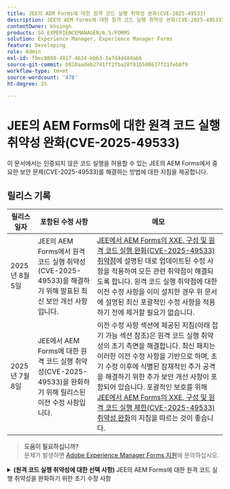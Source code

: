 ```yaml
---
title: JEE의 AEM Forms에 대한 원격 코드 실행 취약성 완화(CVE-2025-49533)
description: JEE의 AEM Forms에 대한 원격 코드 실행 취약성 완화(CVE-2025-49533)
contentOwner: khsingh
products: SG_EXPERIENCEMANAGER/6.5/FORMS
solution: Experience Manager, Experience Manager Forms
feature: Developing
role: Admin
exl-id: fbec8809-4817-4634-bbb3-3a7d4d48dab6
source-git-commit: b810aadeb2741ff2fba28f81b508637f21feb8f9
workflow-type: tm+mt
source-wordcount: '478'
ht-degree: 1%

---
```



# JEE의 AEM Forms에 대한 원격 코드 실행 취약성 완화(CVE-2025-49533)

이 문서에서는 인증되지 않은 코드 실행을 허용할 수 있는 JEE의 AEM Forms에서 중요한 보안 문제(CVE-2025-49533)를 해결하는 방법에 대한 지침을 제공합니다.

## 릴리스 기록

| 릴리스 일자 | 포함된 수정 사항 | 메모 |
|------------|-----------------------------------------------------------------------------------------------------|---|
| 2025년 8월 5일 | JEE의 AEM Forms에서 원격 코드 실행 취약성(CVE-2025-49533)을 해결하기 위해 발표된 최신 보안 개선 사항입니다. | [JEE에서 AEM Forms의 XXE, 구성 및 원격 코드 실행 완화(CVE-2025-49533) 취약점](/help/forms/using/mitigating-xxe-and-configuration-vulnerabilities-for-experience-manager-forms-jee.md)에 설명된 대로 업데이트된 수정 사항을 적용하여 모든 관련 취약점이 해결되도록 합니다. 원격 코드 실행 취약점에 대한 이전 수정 사항을 이미 설치한 경우 위 문서에 설명된 최신 포괄적인 수정 사항을 적용하기 전에 제거할 필요가 없습니다. |
| 2025년 7월 8일 | JEE에서 AEM Forms에 대한 원격 코드 실행 취약성(CVE-2025-49533)을 완화하기 위해 릴리스된 이전 수정 사항입니다. | 이전 수정 사항 섹션에 제공된 지침(아래 접기 가능 섹션 참조)은 원격 코드 실행 취약성의 초기 측면을 해결합니다. 최신 패치는 이러한 이전 수정 사항을 기반으로 하며, 초기 수정 이후에 식별된 잠재적인 추가 공격을 해결하기 위한 추가 보안 개선 사항이 포함되어 있습니다. 포괄적인 보호를 위해 [JEE에서 AEM Forms의 XXE, 구성 및 원격 코드 실행 제한(CVE-2025-49533) 취약성 완화](/help/forms/using/mitigating-xxe-and-configuration-vulnerabilities-for-experience-manager-forms-jee.md)의 지침을 따르는 것이 좋습니다. |

> **도움이 필요하십니까?**\
> 문제가 발생하면 [Adobe Experience Manager Forms 지원](https://business.adobe.com/in/support/main.html)에 문의하십시오.



<details>
<summary><b>(원격 코드 실행 취약성에 대한 선택 사항)</b> JEE의 AEM Forms에 대한 원격 코드 실행 취약성을 완화하기 위한 초기 수정 사항</summary>

릴리스 날짜: 2025-07-08

이 수정 사항은 JEE의 Adobe Experience Manager 6.5 Forms 독립형 배포에만 적용됩니다. 독립형 배포는 AEM 작성자 또는 게시 EAR이 설치되지 않은 AEM Forms 설치입니다.

## 해결 방법

| AEM Forms 버전 | 필수 작업 |
|---|---|
| AEM JEE의 6.5 Forms 서비스 팩 18 - JEE 배포의 독립형 AEM Forms용 서비스 팩 23 | [핫픽스 적용](#apply-the-hotfix) |
| JEE 서비스 팩 17 및 이전 버전의 AEM 6.5 Forms | 지원되는 서비스 팩 버전으로 업그레이드한 다음 새 버전에 대한 권장 완화 단계를 적용하십시오 |

> **참고**: AEM Forms은 공식적으로 최신 서비스 팩 6개만 지원합니다. 이전 버전의 사용자는 먼저 최신 서비스 팩으로 업그레이드한 다음 필요한 보안 조치를 구현해야 합니다.

### 핫픽스 적용

1. **핫픽스 다운로드:**
   * Adobe 소프트웨어 배포에 액세스하여 [핫픽스](https://nam04.safelinks.protection.outlook.com/?url=https%3A%2F%2Fexperience.adobe.com%2F%23%2Fdownloads%2Fcontent%2Fsoftware-distribution%2Fen%2Faem.html%3Fpackage%3D%2Fcontent%2Fsoftware-distribution%2Fen%2Fdetails.html%2Fcontent%2Fdam%2Faem%2Fpublic%2Fadobe%2Fpackages%2Fcq650%2Fhotfix%2FAEM%25206.5%2520Unauthenticated%2520RCE%2520in%2520LiveCycle&data=05%7C02%7Ckhsingh%40adobe.com%7Cf29c8505258840beed0408ddbe2956ff%7Cfa7b1b5a7b34438794aed2c178decee1%7C0%7C0%7C638875806949179671%7CUnknown%7CTWFpbGZsb3d8eyJFbXB0eU1hcGkiOnRydWUsIlYiOiIwLjAuMDAwMCIsIlAiOiJXaW4zMiIsIkFOIjoiTWFpbCIsIldUIjoyfQ%3D%3D%7C0%7C%7C%7C&sdata=0GELRBKwhkAFB6fmXNIsbsruBXquhhWX1BMGySEZutY%3D&reserved=0)를 다운로드합니다.
   * 로컬 컴퓨터에 핫픽스 파일을 저장합니다.
   * 다운로드한 파일의 무결성을 확인합니다.

2. **핫픽스 설치:**
   * **AEM 워크벤치**&#x200B;를 엽니다.
   * 영향을 받는 AEM Forms 서버에 연결합니다.
   * **창 → 구성 요소 보기→**(으)로 이동합니다.
   * 구성 요소 보기에서 마우스 오른쪽 단추를 클릭하고 &quot;구성 요소 설치&quot;를 선택합니다.
   * 핫픽스 파일을 찾아 선택합니다.
   * 설치 마법사의 안내에 따라 완료될 때까지 기다립니다.

3. **대기 및 유효성 검사:**
   * 모든 서비스가 완전히 초기화될 때까지 기다립니다.

</details>

